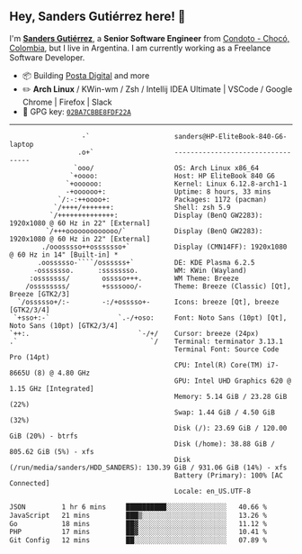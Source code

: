 ## Hey, Sanders Gutiérrez here! 👋

I'm **[Sanders Gutiérrez](https://untalsanders.github.io)**, a **Senior Software Engineer** from [Condoto - Chocó, Colombia](https://www.google.com/maps/place/Condoto,+Choco,+Colombia/@5.089546,-76.6535219,16z/data=!3m1!4b1!4m5!3m4!1s0x8e48100361370285:0x8ca43199f1c90a20!8m2!3d5.089546!4d-76.652079), but I live in Argentina. I am currently working as a Freelance Software Developer.

-   :package: Building [Posta Digital](https://postadigital.com/) and more
-   :pencil2: **Arch Linux** / KWin-wm / Zsh / Intellij IDEA Ultimate | VSCode / Google Chrome | Firefox | Slack
-   :key: GPG key: [`02BA7CBBE8FDF22A`](https://github.com/untalsanders.gpg)

---

```shell
                  -`                     sanders@HP-EliteBook-840-G6-laptop
                 .o+`                    ----------------------------------
                `ooo/                    OS: Arch Linux x86_64
               `+oooo:                   Host: HP EliteBook 840 G6
              `+oooooo:                  Kernel: Linux 6.12.8-arch1-1
              -+oooooo+:                 Uptime: 8 hours, 33 mins
            `/:-:++oooo+:                Packages: 1172 (pacman)
           `/++++/+++++++:               Shell: zsh 5.9
          `/++++++++++++++:              Display (BenQ GW2283): 1920x1080 @ 60 Hz in 22" [External]
         `/+++ooooooooooooo/`            Display (BenQ GW2283): 1920x1080 @ 60 Hz in 22" [External]
        ./ooosssso++osssssso+`           Display (CMN14FF): 1920x1080 @ 60 Hz in 14" [Built-in] *
       .oossssso-````/ossssss+`          DE: KDE Plasma 6.2.5
      -osssssso.      :ssssssso.         WM: KWin (Wayland)
     :osssssss/        osssso+++.        WM Theme: Breeze
    /ossssssss/        +ssssooo/-        Theme: Breeze (Classic) [Qt], Breeze [GTK2/3]
  `/ossssso+/:-        -:/+osssso+-      Icons: breeze [Qt], breeze [GTK2/3/4]
 `+sso+:-`                 `.-/+oso:     Font: Noto Sans (10pt) [Qt], Noto Sans (10pt) [GTK2/3/4]
`++:.                           `-/+/    Cursor: breeze (24px)
.`                                 `/    Terminal: terminator 3.13.1
                                         Terminal Font: Source Code Pro (14pt)
                                         CPU: Intel(R) Core(TM) i7-8665U (8) @ 4.80 GHz
                                         GPU: Intel UHD Graphics 620 @ 1.15 GHz [Integrated]
                                         Memory: 5.14 GiB / 23.28 GiB (22%)
                                         Swap: 1.44 GiB / 4.50 GiB (32%)
                                         Disk (/): 23.69 GiB / 120.00 GiB (20%) - btrfs
                                         Disk (/home): 38.88 GiB / 805.62 GiB (5%) - xfs
                                         Disk (/run/media/sanders/HDD_SANDERS): 130.39 GiB / 931.06 GiB (14%) - xfs
                                         Battery (Primary): 100% [AC Connected]
                                         Locale: en_US.UTF-8
```

<!--START_SECTION:waka-->

```txt
JSON         1 hr 6 mins     ██████████░░░░░░░░░░░░░░░   40.66 %
JavaScript   21 mins         ███▒░░░░░░░░░░░░░░░░░░░░░   13.26 %
Go           18 mins         ██▓░░░░░░░░░░░░░░░░░░░░░░   11.12 %
PHP          17 mins         ██▓░░░░░░░░░░░░░░░░░░░░░░   10.41 %
Git Config   12 mins         ██░░░░░░░░░░░░░░░░░░░░░░░   07.89 %
```

<!--END_SECTION:waka-->

